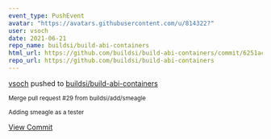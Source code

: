 ```yaml
---
event_type: PushEvent
avatar: "https://avatars.githubusercontent.com/u/814322?"
user: vsoch
date: 2021-06-21
repo_name: buildsi/build-abi-containers
html_url: https://github.com/buildsi/build-abi-containers/commit/6251acb1fb6636ebc6504ed808e26da6d75ffd99
repo_url: https://github.com/buildsi/build-abi-containers
---
```


<a href='https://github.com/vsoch' target='_blank'>vsoch</a> pushed to <a href='https://github.com/buildsi/build-abi-containers' target='_blank'>buildsi/build-abi-containers</a>

<small>Merge pull request #29 from buildsi/add/smeagle

Adding smeagle as a tester</small>

<a href='https://github.com/buildsi/build-abi-containers/commit/6251acb1fb6636ebc6504ed808e26da6d75ffd99' target='_blank'>View Commit</a>
